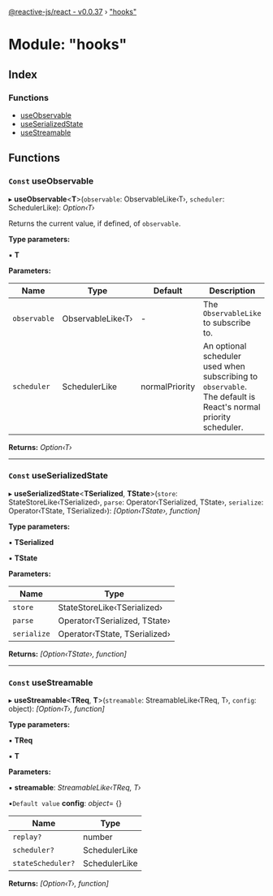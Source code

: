 [@reactive-js/react - v0.0.37](../README.md) › ["hooks"](_hooks_.md)

# Module: "hooks"

## Index

### Functions

* [useObservable](_hooks_.md#const-useobservable)
* [useSerializedState](_hooks_.md#const-useserializedstate)
* [useStreamable](_hooks_.md#const-usestreamable)

## Functions

### `Const` useObservable

▸ **useObservable**<**T**>(`observable`: ObservableLike‹T›, `scheduler`: SchedulerLike): *Option‹T›*

Returns the current value, if defined, of `observable`.

**Type parameters:**

▪ **T**

**Parameters:**

Name | Type | Default | Description |
------ | ------ | ------ | ------ |
`observable` | ObservableLike‹T› | - | The `ObservableLike` to subscribe to. |
`scheduler` | SchedulerLike | normalPriority | An optional scheduler used when subscribing to `observable`. The default is React's normal priority scheduler.  |

**Returns:** *Option‹T›*

___

### `Const` useSerializedState

▸ **useSerializedState**<**TSerialized**, **TState**>(`store`: StateStoreLike‹TSerialized›, `parse`: Operator‹TSerialized, TState›, `serialize`: Operator‹TState, TSerialized›): *[Option‹TState›, function]*

**Type parameters:**

▪ **TSerialized**

▪ **TState**

**Parameters:**

Name | Type |
------ | ------ |
`store` | StateStoreLike‹TSerialized› |
`parse` | Operator‹TSerialized, TState› |
`serialize` | Operator‹TState, TSerialized› |

**Returns:** *[Option‹TState›, function]*

___

### `Const` useStreamable

▸ **useStreamable**<**TReq**, **T**>(`streamable`: StreamableLike‹TReq, T›, `config`: object): *[Option‹T›, function]*

**Type parameters:**

▪ **TReq**

▪ **T**

**Parameters:**

▪ **streamable**: *StreamableLike‹TReq, T›*

▪`Default value`  **config**: *object*= {}

Name | Type |
------ | ------ |
`replay?` | number |
`scheduler?` | SchedulerLike |
`stateScheduler?` | SchedulerLike |

**Returns:** *[Option‹T›, function]*

